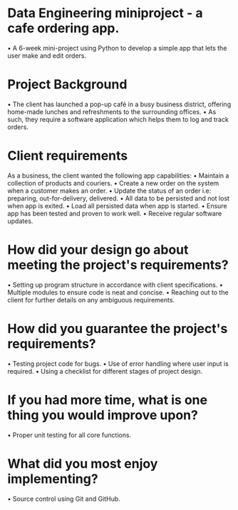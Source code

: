 # Data Engineering miniproject - a cafe ordering app.
• A 6-week mini-project using Python to develop a simple app that lets the user make and edit orders.

# Project Background
• The client has launched a pop-up café in a busy business district, 
offering home-made lunches and refreshments to the surrounding offices. 
• As such, they require a software application which helps them to
log and track orders.

# Client requirements
As a business, the client wanted the following app capabilities:
• Maintain a collection of products and couriers.
• Create a new order on the system when a customer makes an order.
• Update the status of an order i.e: preparing, out-for-delivery, delivered.
• All data to be persisted and not lost when app is exited.
• Load all persisted data when app is started.
• Ensure app has been tested and proven to work well.
• Receive regular software updates.

# How did your design go about meeting the project's requirements?
• Setting up program structure in accordance with client specifications.
• Multiple modules to ensure code is neat and concise.
• Reaching out to the client for further details on any ambiguous requirements.

# How did you guarantee the project's requirements?
• Testing project code for bugs.
• Use of error handling where user input is required.
• Using a checklist for different stages of project design.

# If you had more time, what is one thing you would improve upon?
• Proper unit testing for all core functions.

# What did you most enjoy implementing?
• Source control using Git and GitHub.
